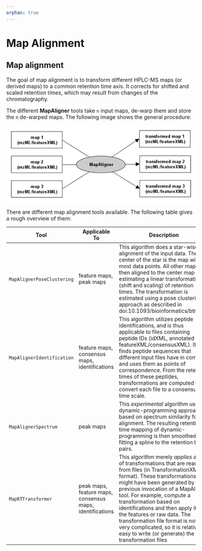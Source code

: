 ```yaml
---
orphan: true
---
```

Map Alignment
=============

## Map alignment

The goal of map alignment is to transform different HPLC-MS maps (or derived maps) to a common retention time axis. It
corrects for shifted and scaled retention times, which may result from changes of the chromatography.

The different **MapAligner** tools take `n` input maps, de-warp them and store the `n` de-warped maps. The following
image shows the general procedure:

![TOPP Alignment](../../../images/tutorials/topp/TOPP_alignment.png)

There are different map alignment tools available. The following table gives a rough overview of them:

| Tool | Applicable To | Description |
|-------------|---------------|-------------|
| `MapAlignerPoseClustering` | feature maps, peak maps | This algorithm does a star-wise alignment of the input data. The center of the star is the map with most data points. All other maps are then aligned to the center map by estimating a linear transformation (shift and scaling) of retention times. The transformation is estimated using a pose clustering approach as described in doi:10.1093/bioinformatics/btm209 |
| `MapAlignerIdentification` | feature maps, consensus maps, identifications | This algorithm utilizes peptide identifications, and is thus applicable to files containing peptide IDs (idXML, annotated featureXML/consensusXML). It finds peptide sequences that different input files have in common and uses them as points of correspondence. From the retention times of these peptides, transformations are computed that convert each file to a consensus time scale. |
| `MapAlignerSpectrum` | peak maps | This *experimental* algorithm uses a dynamic-programming approach based on spectrum similarity for the alignment. The resulting retention time mapping of dynamic-programming is then smoothed by fitting a spline to the retention time pairs. |
| `MapRTTransformer` | peak maps, feature maps, consensus maps, identifications | This algorithm merely *applies* a set of transformations that are read from files (in TransformationXML format). These transformations might have been generated by a previous invocation of a MapAligner tool. For example, compute a transformation based on identifications and then apply it to the features or raw data. The transformation file format is not very complicated, so it is relatively easy to write (or generate) the transformation files |
